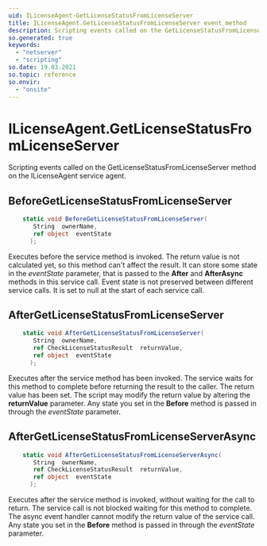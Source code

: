 ```yaml
---
uid: ILicenseAgent-GetLicenseStatusFromLicenseServer
title: ILicenseAgent.GetLicenseStatusFromLicenseServer event method
description: Scripting events called on the GetLicenseStatusFromLicenseServer method on the ILicenseAgent service agent.
so.generated: true
keywords:
  - "netserver"
  - "scripting"
so.date: 19.03.2021
so.topic: reference
so.envir:
  - "onsite"
---
```

# ILicenseAgent.GetLicenseStatusFromLicenseServer

Scripting events called on the <see cref='M:SuperOffice.CRM.Services.ILicenseAgent.GetLicenseStatusFromLicenseServer'>GetLicenseStatusFromLicenseServer</see> method on the <see cref='ILicenseAgent'>ILicenseAgent</see>  service agent.

## BeforeGetLicenseStatusFromLicenseServer
```cs
    static void BeforeGetLicenseStatusFromLicenseServer(
       String  ownerName,
       ref object  eventState
      );
```
Executes before the service method is invoked.
The return value is not calculated yet, so this method can't affect the result.
It can store some state in the *eventState* parameter, that is passed to the **After** and **AfterAsync** methods in this service call.
Event state is not preserved between different service calls. It is set to null at the start of each service call.
## AfterGetLicenseStatusFromLicenseServer
```cs
    static void AfterGetLicenseStatusFromLicenseServer(
       String  ownerName,
       ref CheckLicenseStatusResult  returnValue,
       ref object  eventState
      );
```
Executes after the service method has been invoked. The service waits for this method to complete before returning the result to the caller.
The return value has been set. The script may modify the return value by altering the **returnValue** parameter.
Any state you set in the **Before** method is passed in through the *eventState* parameter.
## AfterGetLicenseStatusFromLicenseServerAsync
```cs
    static void AfterGetLicenseStatusFromLicenseServerAsync(
       String  ownerName,
       ref CheckLicenseStatusResult  returnValue,
       ref object  eventState
      );
```
Executes after the service method is invoked, without waiting for the call to return.
The service call is not blocked waiting for this method to complete.
The async event handler cannot modify the return value of the service call.
Any state you set in the **Before** method is passed in through the *eventState* parameter.

